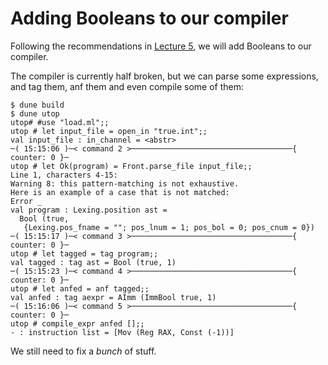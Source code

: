 # Adding Booleans to our compiler

Following the recommendations in [Lecture
5](https://course.ccs.neu.edu/cs4410/lec_tagging-values_notes.html), we will add
Booleans to our compiler.

The compiler is currently half broken, but we can parse some expressions, and
tag them, anf them and even compile some of them:

```
$ dune build
$ dune utop
utop# #use "load.ml";;
utop # let input_file = open_in "true.int";;
val input_file : in_channel = <abstr>
─( 15:15:06 )─< command 2 >────────────────────────────────────{ counter: 0 }─
utop # let Ok(program) = Front.parse_file input_file;;
Line 1, characters 4-15:
Warning 8: this pattern-matching is not exhaustive.
Here is an example of a case that is not matched:
Error _
val program : Lexing.position ast =
  Bool (true,
   {Lexing.pos_fname = ""; pos_lnum = 1; pos_bol = 0; pos_cnum = 0})
─( 15:15:17 )─< command 3 >────────────────────────────────────{ counter: 0 }─
utop # let tagged = tag program;;
val tagged : tag ast = Bool (true, 1)
─( 15:15:23 )─< command 4 >────────────────────────────────────{ counter: 0 }─
utop # let anfed = anf tagged;;
val anfed : tag aexpr = AImm (ImmBool true, 1)
─( 15:16:06 )─< command 5 >────────────────────────────────────{ counter: 0 }─
utop # compile_expr anfed [];;
- : instruction list = [Mov (Reg RAX, Const (-1))]
```

We still need to fix a *bunch* of stuff.

